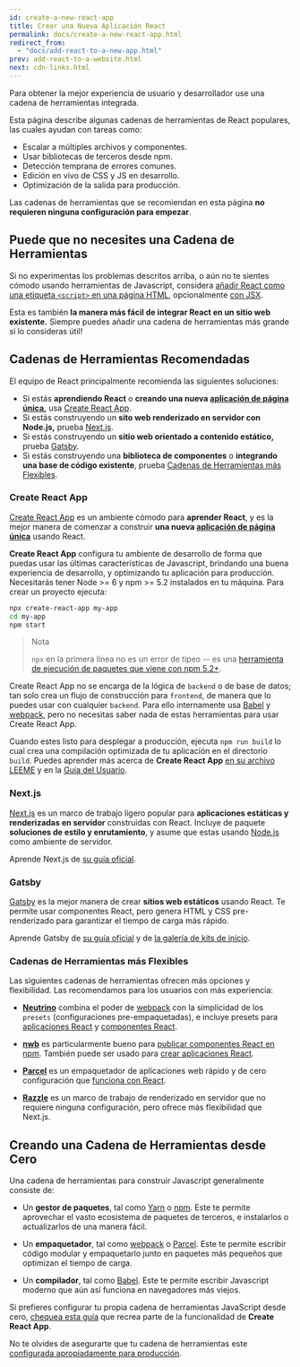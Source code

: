 ```yaml
---
id: create-a-new-react-app
title: Crear una Nueva Aplicación React
permalink: docs/create-a-new-react-app.html
redirect_from:
  - "docs/add-react-to-a-new-app.html"
prev: add-react-to-a-website.html
next: cdn-links.html
---
```


Para obtener la mejor experiencia de usuario y desarrollador use una cadena de herramientas integrada.

Esta página describe algunas cadenas de herramientas de React populares, las cuales ayudan con tareas como:

* Escalar a múltiples archivos y componentes.
* Usar bibliotecas de terceros desde npm.
* Detección temprana de errores comunes.
* Edición en vivo de CSS y JS en desarrollo.
* Optimización de la salida para producción.

Las cadenas de herramientas que se recomiendan en esta página **no requieren ninguna configuración para empezar**.

## Puede que no necesites una Cadena de Herramientas

Si no experimentas los problemas descritos arriba, o aún no te sientes cómodo usando herramientas de Javascript, considera [añadir React como una etiqueta `<script>` en una página HTML](/docs/add-react-to-a-website.html), opcionalmente [con JSX](/docs/add-react-to-a-website.html#optional-try-react-with-jsx).

Esta es también **la manera más fácil de integrar React en un sitio web existente.** Siempre puedes añadir una cadena de herramientas más grande si lo consideras útil!

## Cadenas de Herramientas Recomendadas

El equipo de React principalmente recomienda las siguientes soluciones:

- Si estás **aprendiendo React** o **creando una nueva [aplicación de página única](/docs/glossary.html#single-page-application),** usa [Create React App](#create-react-app).
- Si estás construyendo un **sito web renderizado en servidor con Node.js,** prueba [Next.js](#nextjs).
- Si estás construyendo un **sitio web orientado a contenido estático,** prueba [Gatsby](#gatsby).
- Si estás construyendo una **biblioteca de componentes** o **integrando una base de código existente**, prueba [Cadenas de Herramientas más Flexibles](#cadenas-de-herramientas-ms-flexibles).

### Create React App

[Create React App](http://github.com/facebookincubator/create-react-app) es un ambiente cómodo para **aprender React**, y es la mejor manera de comenzar a construir **una nueva [aplicación de página única](/docs/glossary.html#single-page-application)** usando React.

**Create React App** configura tu ambiente de desarrollo de forma que puedas usar las últimas características de Javascript, brindando una buena experiencia de desarrollo, y optimizando tu aplicación para producción. Necesitarás tener Node >= 6 y npm >= 5.2 instalados en tu máquina. Para crear un proyecto ejecuta:

```bash
npx create-react-app my-app
cd my-app
npm start
```

>Nota
>
>`npx` en la primera línea no es un error de tipeo -- es una [herramienta de ejecución de paquetes que viene con npm 5.2+](https://medium.com/@maybekatz/introducing-npx-an-npm-package-runner-55f7d4bd282b).

Create React App no se encarga de la lógica de `backend` o de base de datos; tan solo crea un flujo de construcción para `frontend`, de manera que lo puedes usar con cualquier `backend`. Para ello internamente usa [Babel](http://babeljs.io/) y [webpack](https://webpack.js.org/), pero no necesitas saber nada de estas herramientas para usar Create React App.

Cuando estes listo para desplegar a producción, ejecuta `npm run build` lo cual crea una compilación optimizada de tu aplicación en el directorio `build`. Puedes aprender más acerca de **Create React App** [en su archivo LEEME](https://github.com/facebookincubator/create-react-app#create-react-app-) y en la [Guía del Usuario](https://github.com/facebookincubator/create-react-app/blob/master/packages/react-scripts/template/README.md#table-of-contents).

### Next.js

[Next.js](https://nextjs.org/) es un marco de trabajo ligero popular para **aplicaciones estáticas y renderizadas en servidor** construidas con React. Incluye de paquete **soluciones de estilo y enrutamiento**, y asume que estas usando [Node.js](https://nodejs.org/) como ambiente de servidor.
 
Aprende Next.js de [su guía oficial](https://nextjs.org/learn/).

### Gatsby

[Gatsby](https://www.gatsbyjs.org/) es la mejor manera de crear **sitios web estáticos** usando React. Te permite usar componentes React, pero genera HTML y CSS pre-renderizado para garantizar el tiempo de carga más rápido.
 
Aprende Gatsby de [su guía oficial](https://www.gatsbyjs.org/docs/) y de [la galería de kits de inicio](https://www.gatsbyjs.org/docs/gatsby-starters/).

### Cadenas de Herramientas más Flexibles

Las siguientes cadenas de herramientas ofrecen más opciones y flexibilidad. Las recomendamos para los usuarios con más experiencia:


- **[Neutrino](https://neutrinojs.org/)** combina el poder de [webpack](https://webpack.js.org/) con la simplicidad de los `presets` (configuraciones pre-empaquetadas), e incluye presets para [aplicaciones React](https://neutrinojs.org/packages/react/) y [componentes React](https://neutrinojs.org/packages/react-components/).

- **[nwb](https://github.com/insin/nwb)** es particularmente bueno para [publicar componentes React en npm](https://github.com/insin/nwb/blob/master/docs/guides/ReactComponents.md#developing-react-components-and-libraries-with-nwb). También puede ser usado para [crear aplicaciones React](https://github.com/insin/nwb/blob/master/docs/guides/ReactApps.md#developing-react-apps-with-nwb). 

- **[Parcel](https://parceljs.org/)** es un empaquetador de aplicaciones web rápido y de cero configuración que [funciona con React](https://parceljs.org/recipes.html#react).

- **[Razzle](https://github.com/jaredpalmer/razzle)** es un marco de trabajo de renderizado en servidor que no requiere ninguna configuración, pero ofrece más flexibilidad que Next.js.

## Creando una Cadena de Herramientas desde Cero

Una cadena de herramientas para construir Javascript generalmente consiste de:

* Un **gestor de paquetes**, tal como [Yarn](https://yarnpkg.com/) o [npm](https://www.npmjs.com/). Este te permite aprovechar el vasto ecosistema de paquetes de terceros, e instalarlos o actualizarlos de una manera fácil.

* Un **empaquetador**, tal como [webpack](https://webpack.js.org/) o [Parcel](https://parceljs.org/). Este te permite escribir código modular y empaquetarlo junto en paquetes más pequeños que optimizan el tiempo de carga.

* Un **compilador**, tal como [Babel](http://babeljs.io/). Este te permite escribir Javascript moderno que aún así funciona en navegadores más viejos.

Si prefieres configurar tu propia cadena de herramientas JavaScript desde cero, [chequea esta guía](https://blog.usejournal.com/creating-a-react-app-from-scratch-f3c693b84658) que recrea parte de la funcionalidad de **Create React App**.

No te olvides de asegurarte que tu cadena de herramientas este [configurada apropiadamente para producción](/docs/optimizing-performance.html#use-the-production-build).
